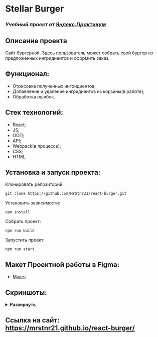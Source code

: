 # Stellar Burger
### *Учебный проект от [Яндекс.Практикум](https://practicum.yandex.ru/web/)*

## Описание проекта
Сайт бургерной. Здесь пользователь может собрать свой бургер из предложенных ингридиентов и оформить заказ.

## Функционал:
- Отрисовка полученных ингридиентов;
- Добавление и удаление ингридиентов из корзины(в работе);
- Обработка ошибок.

## Стек технологий:
- React;
- JS;
- ООП;
- API;
- Webpack(в процессе);
- CSS;
- HTML.

## Установка и запуск проекта:

Клонировать репозиторий:

    git clone https://github.com/MrStnr21/react-burger.git

Установить зависимости:

    npm install

Собрать проект:

    npm run build

Запустить проект:

    npm run start

## Макет Проектной работы в Figma:
- [Макет](https://www.figma.com/file/ocw9a6hNGeAejl4F3G9fp8/React-_-Проектные-задачи-(3-месяца)_external_link)

## Скриншоты:
<details><summary><b>Развернуть</b></summary>

![localhost_3000_](https://user-images.githubusercontent.com/104725482/200837604-dd65c4ad-5958-4da8-b6ef-8e916d55bcfe.png)

![localhost_3000_ (1)](https://user-images.githubusercontent.com/104725482/200837627-5a2cff57-62e1-4d3d-896a-a7170b32e6a9.png)

![localhost_3000_ (2)](https://user-images.githubusercontent.com/104725482/200837652-ad170e44-a5c1-45e2-a62b-55ff6f7bff0f.png)

</details>

## Ссылка на сайт: https://mrstnr21.github.io/react-burger/
